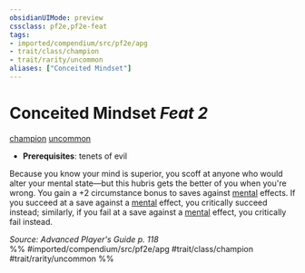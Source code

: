 ```yaml
---
obsidianUIMode: preview
cssclass: pf2e,pf2e-feat
tags:
- imported/compendium/src/pf2e/apg
- trait/class/champion
- trait/rarity/uncommon
aliases: ["Conceited Mindset"]
---
```

# Conceited Mindset  *Feat 2*  
[champion](rules/traits/champion.md)  [uncommon](uncommon.md)  

- **Prerequisites**: tenets of evil

Because you know your mind is superior, you scoff at anyone who would alter your mental state—but this hubris gets the better of you when you're wrong. You gain a +2 circumstance bonus to saves against [mental](mental.md) effects. If you succeed at a save against a [mental](mental.md) effect, you critically succeed instead; similarly, if you fail at a save against a [mental](mental.md) effect, you critically fail instead.

*Source: Advanced Player's Guide p. 118*  
%% #imported/compendium/src/pf2e/apg #trait/class/champion #trait/rarity/uncommon %%